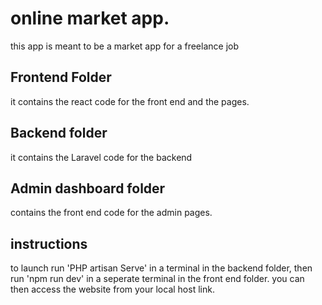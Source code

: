 # online market app.


this app is meant to be a market app for a freelance job


## Frontend Folder
it contains the react code for the front end and the pages.


## Backend folder
it contains the Laravel code for the backend


## Admin dashboard folder
contains the front end code for the admin pages.

## instructions
to launch run 'PHP artisan Serve' in a terminal in the backend folder, then run 'npm run dev' in a seperate terminal in the front end folder.
you can then access the website from your local host link.
